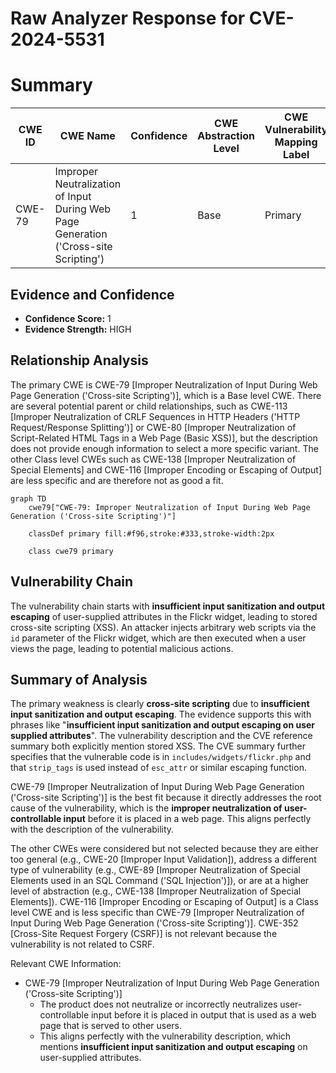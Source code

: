 # Raw Analyzer Response for CVE-2024-5531

# Summary

| CWE ID  | CWE Name                                                                        | Confidence | CWE Abstraction Level | CWE Vulnerability Mapping Label | CWE-Vulnerability Mapping Notes |
| ------- | ------------------------------------------------------------------------------- | ---------- | ----------------------- | ------------------------------- | --------------------------------- |
| CWE-79  | Improper Neutralization of Input During Web Page Generation ('Cross-site Scripting') | 1          | Base                    | Primary                         | Allowed                           |

## Evidence and Confidence

*   **Confidence Score:** 1
*   **Evidence Strength:** HIGH

## Relationship Analysis

The primary CWE is CWE-79 [Improper Neutralization of Input During Web Page Generation ('Cross-site Scripting')], which is a Base level CWE. There are several potential parent or child relationships, such as CWE-113 [Improper Neutralization of CRLF Sequences in HTTP Headers ('HTTP Request/Response Splitting')] or CWE-80 [Improper Neutralization of Script-Related HTML Tags in a Web Page (Basic XSS)], but the description does not provide enough information to select a more specific variant. The other Class level CWEs such as CWE-138 [Improper Neutralization of Special Elements] and CWE-116 [Improper Encoding or Escaping of Output] are less specific and are therefore not as good a fit.

```mermaid
graph TD
    cwe79["CWE-79: Improper Neutralization of Input During Web Page Generation ('Cross-site Scripting')"]
    
    classDef primary fill:#f96,stroke:#333,stroke-width:2px
    
    class cwe79 primary
```

## Vulnerability Chain

The vulnerability chain starts with **insufficient input sanitization and output escaping** of user-supplied attributes in the Flickr widget, leading to stored cross-site scripting (XSS). An attacker injects arbitrary web scripts via the `id` parameter of the Flickr widget, which are then executed when a user views the page, leading to potential malicious actions.

## Summary of Analysis

The primary weakness is clearly **cross-site scripting** due to **insufficient input sanitization and output escaping**. The evidence supports this with phrases like "**insufficient input sanitization and output escaping on user supplied attributes**". The vulnerability description and the CVE reference summary both explicitly mention stored XSS. The CVE summary further specifies that the vulnerable code is in `includes/widgets/flickr.php` and that `strip_tags` is used instead of `esc_attr` or similar escaping function.

CWE-79 [Improper Neutralization of Input During Web Page Generation ('Cross-site Scripting')] is the best fit because it directly addresses the root cause of the vulnerability, which is the **improper neutralization of user-controllable input** before it is placed in a web page. This aligns perfectly with the description of the vulnerability.

The other CWEs were considered but not selected because they are either too general (e.g., CWE-20 [Improper Input Validation]), address a different type of vulnerability (e.g., CWE-89 [Improper Neutralization of Special Elements used in an SQL Command ('SQL Injection')]), or are at a higher level of abstraction (e.g., CWE-138 [Improper Neutralization of Special Elements]).
CWE-116 [Improper Encoding or Escaping of Output] is a Class level CWE and is less specific than CWE-79 [Improper Neutralization of Input During Web Page Generation ('Cross-site Scripting')].
CWE-352 [Cross-Site Request Forgery (CSRF)] is not relevant because the vulnerability is not related to CSRF.

Relevant CWE Information:
*   CWE-79 [Improper Neutralization of Input During Web Page Generation ('Cross-site Scripting')]
    *   The product does not neutralize or incorrectly neutralizes user-controllable input before it is placed in output that is used as a web page that is served to other users.
    *   This aligns perfectly with the vulnerability description, which mentions **insufficient input sanitization and output escaping** on user-supplied attributes.